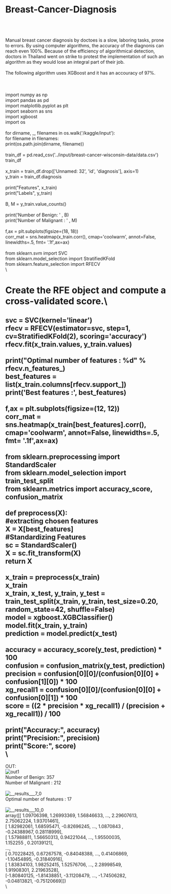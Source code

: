 # Breast-Cancer-Diagnosis
\
\
\
Manual breast cancer diagnosis by doctoes is a slow, laboring tasks, prone to errors. By using computer algorithms, the accuracy of the diagnonis can reach even 100%. Because of the efficiency of algorithmical detection, doctors in Thailand went on strike to protest the implementation of such an algorithm as they would lose an integral part of their job.\
\
The following algorithm uses XGBoost  and it has an accouracy of 97%.\
\
\
\
import numpy as np\
import pandas as pd\
import matplotlib.pyplot as plt\
import seaborn as sns\
import xgboost\
import os\
\
for dirname, _, filenames in os.walk('/kaggle/input'):\
    for filename in filenames:\
        print(os.path.join(dirname, filename))\
        \
train_df = pd.read_csv('../input/breast-cancer-wisconsin-data/data.csv')\
train_df\
\
x_train = train_df.drop(['Unnamed: 32', 'id', 'diagnosis'], axis=1)\
y_train = train_df.diagnosis\
\
print("Features", x_train)\
print("Labels", y_train)\
\
B, M = y_train.value_counts()\
\
print('Number of Benign: ' , B)\
print('Number of Malignant : ' , M)\
\
f,ax = plt.subplots(figsize=(18, 18))\
corr_mat = sns.heatmap(x_train.corr(), cmap='coolwarm', annot=False, linewidths=.5, fmt= '.1f',ax=ax)\
\
from sklearn.svm import SVC\
from sklearn.model_selection import StratifiedKFold\
from sklearn.feature_selection import RFECV\
\
# Create the RFE object and compute a cross-validated score.\
svc = SVC(kernel='linear')\
rfecv = RFECV(estimator=svc, step=1, cv=StratifiedKFold(2), scoring='accuracy')\
rfecv.fit(x_train.values, y_train.values)\
\
print("Optimal number of features : %d" % rfecv.n_features_)\
best_features = list(x_train.columns[rfecv.support_])\
print('Best features :', best_features)\
\
f,ax = plt.subplots(figsize=(12, 12))\
corr_mat = sns.heatmap(x_train[best_features].corr(), cmap='coolwarm', annot=False, linewidths=.5, fmt= '.1f',ax=ax)\
\
from sklearn.preprocessing import StandardScaler\
from sklearn.model_selection import train_test_split\
from sklearn.metrics import accuracy_score, confusion_matrix\
\
def preprocess(X):\
    #extracting chosen features\
    X = X[best_features]\
    #Standardizing Features\
    sc = StandardScaler()\
    X = sc.fit_transform(X)\
    return X\
    \
x_train = preprocess(x_train)\
x_train\
x_train, x_test, y_train, y_test = train_test_split(x_train, y_train, test_size=0.20, random_state=42, shuffle=False)\
model = xgboost.XGBClassifier()\
model.fit(x_train, y_train)\
prediction = model.predict(x_test)\
\
accuracy = accuracy_score(y_test, prediction) * 100\
confusion = confusion_matrix(y_test, prediction)\
precision = confusion[0][0]/(confusion[0][0] + confusion[1][0]) * 100\
xg_recall1 = confusion[0][0]/(confusion[0][0] + confusion[0][1]) * 100\
score = ((2 * precision * xg_recall1) / (precision + xg_recall1)) / 100\
\
print("Accuracy:", accuracy)\
print("Precision:", precision)\
print("Score:", score)\
\
------------
OUT:\
![out1](https://user-images.githubusercontent.com/99653642/187438014-42386d69-b5a9-4fe5-bce7-210db8800c20.png)
\
Number of Benign:  357\
Number of Malignant :  212\
\
![__results___7_0](https://user-images.githubusercontent.com/99653642/187438353-020414c8-2d77-4474-9cd2-5306771fa5ed.png)
\
Optimal number of features : 17\
\
![__results___10_0](https://user-images.githubusercontent.com/99653642/187438473-fcd35a37-0ba8-4fc9-9500-1428bd1fc0b5.png)
\
array([[ 1.09706398,  1.26993369,  1.56846633, ...,  2.29607613,\
         2.75062224,  1.93701461],\
       [ 1.82982061,  1.68595471, -0.82696245, ...,  1.0870843 ,\
        -0.24388967,  0.28118999],\
       [ 1.57988811,  1.56650313,  0.94221044, ...,  1.95500035,\
         1.152255  ,  0.20139121],\
       ...,\
       [ 0.70228425,  0.67267578, -0.84048388, ...,  0.41406869,\
        -1.10454895, -0.31840916],\
       [ 1.83834103,  1.98252415,  1.52576706, ...,  2.28998549,\
         1.91908301,  2.21963528],\
       [-1.80840125, -1.81438851, -3.11208479, ..., -1.74506282,\
        -0.04813821, -0.75120669]])\
        \
